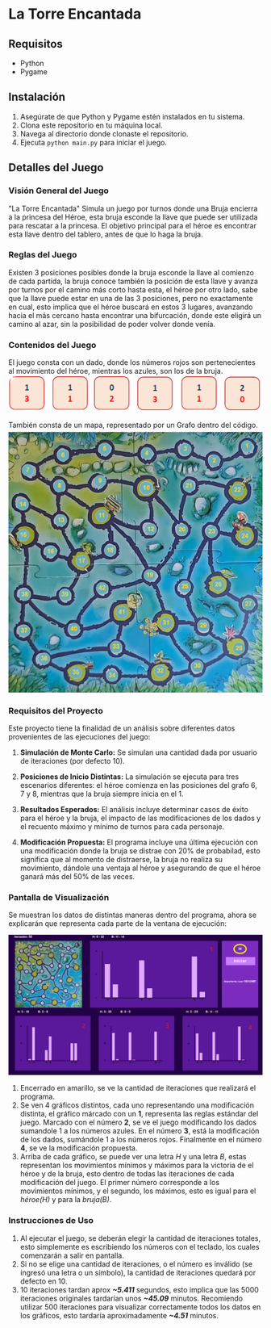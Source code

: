 # La Torre Encantada

## Requisitos

- Python
- Pygame

## Instalación

1. Asegúrate de que Python y Pygame estén instalados en tu sistema.
2. Clona este repositorio en tu máquina local.
3. Navega al directorio donde clonaste el repositorio.
4. Ejecuta `python main.py` para iniciar el juego.

## Detalles del Juego

### Visión General del Juego

"La Torre Encantada" Simula un juego por turnos donde una Bruja encierra a la princesa del Héroe, esta bruja esconde la llave que puede ser utilizada para rescatar a la princesa. El objetivo principal para el héroe es encontrar esta llave dentro del tablero, antes de que lo haga la bruja.

### Reglas del Juego

Existen 3 posiciones posibles donde la bruja esconde la llave al comienzo de cada partida, la bruja conoce también la posición de esta llave y avanza por turnos por el camino más corto hasta esta, el héroe por otro lado, sabe que la llave puede estar en una de las 3 posiciones, pero no exactamente en cual, esto implica que el héroe buscará en estos 3 lugares, avanzando hacia el más cercano hasta encontrar una bifurcación, donde este eligirá un camino al azar, sin la posibilidad de poder volver donde venía.

### Contenidos del Juego

El juego consta con un dado, donde los números rojos son pertenecientes al movimiento del héroe, mientras los azules, son los de la bruja. <br>
![Dado de seis caras](assets/dados.png)

También consta de un mapa, representado por un Grafo dentro del código. <br>
![Mapa con los vértices detallados](assets/map_graph.png)

### Requisitos del Proyecto

Este proyecto tiene la finalidad de un análisis sobre diferentes datos provenientes de las ejecuciones del juego:

1. **Simulación de Monte Carlo:** Se simulan una cantidad dada por usuario de iteraciones (por defecto 10).

2. **Posiciones de Inicio Distintas:** La simulación se ejecuta para tres escenarios diferentes: el héroe comienza en las posiciones del grafo 6, 7 y 8, mientras que la bruja siempre inicia en el 1.

3. **Resultados Esperados:** El análisis incluye determinar casos de éxito para el héroe y la bruja, el impacto de las modificaciones de los dados y el recuento máximo y mínimo de turnos para cada personaje.

4. **Modificación Propuesta:** El programa incluye una última ejecución con una modificación donde la bruja se distrae con 20% de probabilad, esto significa que al momento de distraerse, la bruja no realiza su movimiento, dándole una ventaja al héroe y asegurando de que el héroe ganará más del 50% de las veces.

### Pantalla de Visualización

Se muestran los datos de distintas maneras dentro del programa, ahora se explicarán que representa cada parte de la ventana de ejecución: <br>

![Visualización de la ventana](assets/screen.png)

1. Encerrado en amarillo, se ve la cantidad de iteraciones que realizará el programa.
2. Se ven 4 gráficos distintos, cada uno representando una modificación distinta, el gráfico márcado con un **1**, representa las reglas estándar del juego. Marcado con el número **2**, se ve el juego modificando los dados sumandole 1 a los números azules. En el número **3**, está la modificación de los dados, sumándole 1 a los números rojos. Finalmente en el número **4**, se ve la modificación propuesta.
3. Arriba de cada gráfico, se puede ver una letra *H* y una letra *B*, estas representan los movimientos mínimos y máximos para la victoria de el héroe y de la bruja, esto dentro de todas las iteraciones de cada modificación del juego. El primer número corresponde a los movimientos mínimos, y el segundo, los máximos, esto es igual para el *héroe(H)* y para la *bruja(B)*.

### Instrucciones de Uso

1. Al ejecutar el juego, se deberán elegir la cantidad de iteraciones totales, esto simplemente es escribiendo los números con el teclado, los cuales comenzarán a salir en pantalla.
2. Si no se elige una cantidad de iteraciones, o el número es inválido (se ingresó una letra o un símbolo), la cantidad de iteraciones quedará por defecto en 10.
3. 10 iteraciones tardan aprox ***~5.411*** segundos, esto implica que las 5000 iteraciones originales tardarían unos ***~45.09*** minutos. Recomiendo utilizar 500 iteraciones para visualizar correctamente todos los datos en los gráficos, esto tardaría aproximadamente ***~4.51*** minutos.
